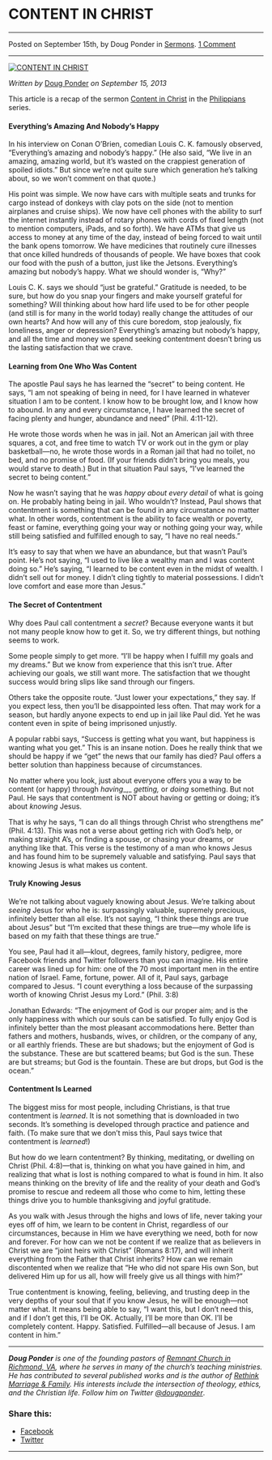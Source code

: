 CONTENT IN CHRIST
=================

* * *

Posted on September 15th, by Doug Ponder in [Sermons](http://www.remnantresource.org/category/sermons/). [1 Comment](http://www.remnantresource.org/content-in-christ/#comments)

* * *

[![CONTENT IN CHRIST](http://www.remnantresource.org/wp-content/uploads/2013/09/Content_In_Christ.gif)](http://www.remnantresource.org/wp-content/uploads/2013/09/Content_In_Christ.gif)  

_Written by_ [Doug Ponder](http://www.remnantresource.org/author/doug-ponder/ "Posts by Doug Ponder") _on September 15, 2013_

This article is a recap of the sermon [Content in Christ](http://www.remnantrichmond.org/sermon/content-in-christ/) in the [Philippians](http://www.remnantrichmond.org/philippians/) series.

#### Everything’s Amazing And Nobody’s Happy

In his interview on Conan O’Brien, comedian Louis C. K. famously observed, “Everything’s amazing and nobody’s happy.” (He also said, “We live in an amazing, amazing world, but it’s wasted on the crappiest generation of spoiled idiots.” But since we’re not quite sure which generation he’s talking about, so we won’t comment on that quote.)

His point was simple. We now have cars with multiple seats and trunks for cargo instead of donkeys with clay pots on the side (not to mention airplanes and cruise ships). We now have cell phones with the ability to surf the internet instantly instead of rotary phones with cords of fixed length (not to mention computers, iPads, and so forth). We have ATMs that give us access to money at any time of the day, instead of being forced to wait until the bank opens tomorrow. We have medicines that routinely cure illnesses that once killed hundreds of thousands of people. We have boxes that cook our food with the push of a button, just like the Jetsons. Everything’s amazing but nobody’s happy. What we should wonder is, “Why?”

Louis C. K. says we should “just be grateful.” Gratitude is needed, to be sure, but how do you snap your fingers and make yourself grateful for something? Will thinking about how hard life used to be for other people (and still is for many in the world today) really change the attitudes of our own hearts? And how will any of this cure boredom, stop jealously, fix loneliness, anger or depression? Everything’s amazing but nobody’s happy, and all the time and money we spend seeking contentment doesn’t bring us the lasting satisfaction that we crave.

#### Learning from One Who Was Content

The apostle Paul says he has learned the “secret” to being content. He says, “I am not speaking of being in need, for I have learned in whatever situation I am to be content. I know how to be brought low, and I know how to abound. In any and every circumstance, I have learned the secret of facing plenty and hunger, abundance and need” (Phil. 4:11-12).

He wrote those words when he was in jail. Not an American jail with three squares, a cot, and free time to watch TV or work out in the gym or play basketball—no, he wrote those words in a Roman jail that had no toilet, no bed, and no promise of food. (If your friends didn’t bring you meals, you would starve to death.) But in that situation Paul says, “I’ve learned the secret to being content.”

Now he wasn’t saying that he was _happy about every detail_ of what is going on. He probably hating being in jail. Who wouldn’t? Instead, Paul shows that contentment is something that can be found in any circumstance no matter what. In other words, contentment is the ability to face wealth or poverty, feast or famine, everything going your way or nothing going your way, while still being satisfied and fulfilled enough to say, “I have no real needs.”

It’s easy to say that when we have an abundance, but that wasn’t Paul’s point. He’s not saying, “I used to live like a wealthy man and I was content doing so.” He’s saying, “I learned to be content even in the midst of wealth. I didn’t sell out for money. I didn’t cling tightly to material possessions. I didn’t love comfort and ease more than Jesus.”

#### The Secret of Contentment

Why does Paul call contentment a _secret_? Because everyone wants it but not many people know how to get it. So, we try different things, but nothing seems to work.

Some people simply to get more. “I’ll be happy when I fulfill my goals and my dreams.” But we know from experience that this isn’t true. After achieving our goals, we still want more. The satisfaction that we thought success would bring slips like sand through our fingers.

Others take the opposite route. “Just lower your expectations,” they say. If you expect less, then you’ll be disappointed less often. That may work for a season, but hardly anyone expects to end up in jail like Paul did. Yet he was content even in spite of being imprisoned unjustly.

A popular rabbi says, “Success is getting what you want, but happiness is wanting what you get.” This is an insane notion. Does he really think that we should be happy if we “get” the news that our family has died? Paul offers a better solution than happiness because of circumstances.

No matter where you look, just about everyone offers you a way to be content (or happy) through _having__,_ _getting,_ or _doing_ something. But not Paul. He says that contentment is NOT about having or getting or doing; it’s about _knowing_ Jesus.

That is why he says, “I can do all things through Christ who strengthens me” (Phil. 4:13). This was not a verse about getting rich with God’s help, or making straight A’s, or finding a spouse, or chasing your dreams, or anything like that. This verse is the testimony of a man who knows Jesus and has found him to be supremely valuable and satisfying. Paul says that knowing Jesus is what makes us content.

#### Truly Knowing Jesus

We’re not talking about vaguely knowing about Jesus. We’re talking about _seeing_ Jesus for who he is: surpassingly valuable, supremely precious, infinitely better than all else. It’s not saying, “I think these things are true about Jesus” but “I’m excited that these things are true—my whole life is based on my faith that these things are true.”

You see, Paul had it all—klout, degrees, family history, pedigree, more Facebook friends and Twitter followers than you can imagine. His entire career was lined up for him: one of the 70 most important men in the entire nation of Israel. Fame, fortune, power. All of it, Paul says, garbage compared to Jesus. “I count everything a loss because of the surpassing worth of knowing Christ Jesus my Lord.” (Phil. 3:8)

Jonathan Edwards: “The enjoyment of God is our proper aim; and is the only happiness with which our souls can be satisfied. To fully enjoy God is infinitely better than the most pleasant accommodations here. Better than fathers and mothers, husbands, wives, or children, or the company of any, or all earthly friends. These are but shadows; but the enjoyment of God is the substance. These are but scattered beams; but God is the sun. These are but streams; but God is the fountain. These are but drops, but God is the ocean.”

#### Contentment Is Learned

The biggest miss for most people, including Christians, is that true contentment is _learned_. It is not something that is downloaded in two seconds. It’s something is developed through practice and patience and faith. (To make sure that we don’t miss this, Paul says twice that contentment is _learned_!)

But how do we learn contentment? By thinking, meditating, or dwelling on Christ (Phil. 4:8)—that is, thinking on what you have gained in him, and realizing that what is lost is nothing compared to what is found in him. It also means thinking on the brevity of life and the reality of your death and God’s promise to rescue and redeem all those who come to him, letting these things drive you to humble thanksgiving and joyful gratitude.

As you walk with Jesus through the highs and lows of life, never taking your eyes off of him, we learn to be content in Christ, regardless of our circumstances, because in Him we have everything we need, both for now and forever. For how can we not be content if we realize that as believers in Christ we are “joint heirs with Christ” (Romans 8:17), and will inherit everything from the Father that Christ inherits? How can we remain discontented when we realize that “He who did not spare His own Son, but delivered Him up for us all, how will freely give us all things with him?”

True contentment is knowing, feeling, believing, and trusting deep in the very depths of your soul that if you know Jesus, he will be enough—not matter what. It means being able to say, “I want this, but I don’t need this, and if I don’t get this, I’ll be OK. Actually, I’ll be more than OK. I’ll be completely content. Happy. Satisfied. Fulfilled—all because of Jesus. I am content in him.”

* * *

_**Doug Ponder** is one of the founding pastors of [Remnant Church in Richmond, VA](http://www.remnantrichmond.org/), where he serves in many of the church’s teaching ministries. He has contributed to several published works and is the author of [Rethink Marriage & Family](http://www.remnantrichmond.org/mediafiles/uploaded/r/0e1604567_rethink-marriage-and-family-ebook.pdf). His interests include the intersection of theology, ethics, and the Christian life. Follow him on Twitter [@dougponder](https://twitter.com/dougponder)_.

### Share this:

*   [Facebook](http://www.remnantresource.org/content-in-christ/?share=facebook "Click to share on Facebook")
*   [Twitter](http://www.remnantresource.org/content-in-christ/?share=twitter "Click to share on Twitter")

  

* * *
